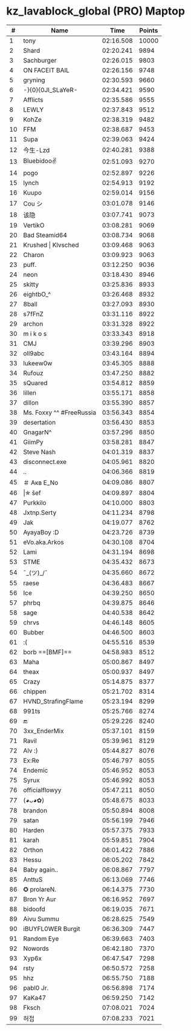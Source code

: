 # kz_lavablock_global (PRO) Maptop

|  # | Name | Time | Points |
|-------------- | -------------- | -------------- | -------------- | 
| 1 | tony | 02:16.508 | 10000 | 
| 2 | Shard | 02:20.241 | 9894 | 
| 3 | Sachburger | 02:26.015 | 9803 | 
| 4 | ON FACEIT BAIL | 02:26.156 | 9748 | 
| 5 | gryning | 02:30.593 | 9660 | 
| 6 | -}{0}{0JI_SLaYeR- | 02:34.421 | 9590 | 
| 7 | Afflicts | 02:35.586 | 9555 | 
| 8 | LEWLY | 02:37.843 | 9512 | 
| 9 | KohZe | 02:38.319 | 9482 | 
| 10 | FFM | 02:38.687 | 9453 | 
| 11 | Supa | 02:39.063 | 9424 | 
| 12 | 今生-Lzd | 02:40.281 | 9388 | 
| 13 | Bluebidoo✌ | 02:51.093 | 9270 | 
| 14 | pogo | 02:52.897 | 9226 | 
| 15 | lynch | 02:54.913 | 9192 | 
| 16 | Kuupo | 02:59.014 | 9156 | 
| 17 | Cou シ | 03:01.078 | 9146 | 
| 18 | 该隐 | 03:07.741 | 9073 | 
| 19 | VertikO | 03:08.281 | 9069 | 
| 20 | Bad Steamid64 | 03:08.734 | 9068 | 
| 21 | Krushed \| Klvsched | 03:09.468 | 9063 | 
| 22 | Charon | 03:09.923 | 9063 | 
| 23 | puff. | 03:12.250 | 9036 | 
| 24 | neon | 03:18.430 | 8946 | 
| 25 | skitty | 03:25.836 | 8933 | 
| 26 | eightbO_^ | 03:26.468 | 8932 | 
| 27 | 8ball | 03:27.093 | 8930 | 
| 28 | s7fFnZ | 03:31.116 | 8922 | 
| 29 | archon | 03:31.328 | 8922 | 
| 30 | m i k o s | 03:33.343 | 8918 | 
| 31 | CMJ | 03:39.296 | 8903 | 
| 32 | oll9abc | 03:43.164 | 8894 | 
| 33 | lukeew0w | 03:45.305 | 8888 | 
| 34 | Rufouz | 03:47.250 | 8882 | 
| 35 | sQuared | 03:54.812 | 8859 | 
| 36 | lillen | 03:55.171 | 8858 | 
| 37 | dillon | 03:55.390 | 8857 | 
| 38 | Ms. Foxxy ^^ #FreeRussia | 03:56.343 | 8854 | 
| 39 | desertation | 03:56.430 | 8853 | 
| 40 | GnagarN^ | 03:57.296 | 8850 | 
| 41 | GiimPy | 03:58.281 | 8847 | 
| 42 | Steve Nash | 04:01.319 | 8837 | 
| 43 | disconnect.exe | 04:05.961 | 8820 | 
| 44 | .. | 04:06.366 | 8819 | 
| 45 | ＃ Акв E_No | 04:09.086 | 8807 | 
| 46 | \|✯ šef | 04:09.897 | 8804 | 
| 47 | Purkkilo | 04:10.000 | 8803 | 
| 48 | Jxtnp.Serty | 04:11.234 | 8798 | 
| 49 | Jak | 04:19.077 | 8762 | 
| 50 | AyayaBoy :D | 04:23.726 | 8739 | 
| 51 | eVo.aka.Arkos | 04:30.108 | 8704 | 
| 52 | Lami | 04:31.194 | 8698 | 
| 53 | STME | 04:35.432 | 8673 | 
| 54 | ¯\_(ツ)_/¯ | 04:35.660 | 8672 | 
| 55 | raese | 04:36.483 | 8667 | 
| 56 | Ice | 04:39.250 | 8650 | 
| 57 | phrbq | 04:39.875 | 8646 | 
| 58 | sage | 04:40.538 | 8642 | 
| 59 | chrvs | 04:46.148 | 8605 | 
| 60 | Bubber | 04:46.500 | 8603 | 
| 61 | :( | 04:55.516 | 8539 | 
| 62 | borb ==[BMF]== | 04:58.983 | 8512 | 
| 63 | Maha | 05:00.867 | 8497 | 
| 64 | theax | 05:00.937 | 8497 | 
| 65 | Crazy | 05:14.875 | 8377 | 
| 66 | chippen | 05:21.702 | 8314 | 
| 67 | HVND_StrafingFlame | 05:23.194 | 8299 | 
| 68 | 991ts | 05:25.766 | 8274 | 
| 69 | 🔚 | 05:29.226 | 8240 | 
| 70 | 3xx_EnderMix | 05:37.101 | 8159 | 
| 71 | Ravil | 05:39.961 | 8129 | 
| 72 | Alv :) | 05:44.827 | 8076 | 
| 73 | Ex:Re | 05:46.797 | 8055 | 
| 74 | Endemic | 05:46.952 | 8053 | 
| 75 | Syrux | 05:46.992 | 8053 | 
| 76 | officialflowyy | 05:47.211 | 8050 | 
| 77 | (◕ᴗ◕✿) | 05:48.675 | 8033 | 
| 78 | brandon | 05:50.894 | 8008 | 
| 79 | satan | 05:56.199 | 7946 | 
| 80 | Harden | 05:57.375 | 7933 | 
| 81 | karah | 05:59.851 | 7904 | 
| 82 | Orthon | 06:01.422 | 7886 | 
| 83 | Hessu | 06:05.202 | 7842 | 
| 84 | Baby again.. | 06:08.867 | 7797 | 
| 85 | AnttuS | 06:13.069 | 7746 | 
| 86 | ✪ prolareN. | 06:14.375 | 7730 | 
| 87 | Bron Yr Aur | 06:16.952 | 7697 | 
| 88 | bidoofd | 06:19.035 | 7671 | 
| 89 | Aivu Summu | 06:28.625 | 7549 | 
| 90 | iBUYFL0WER Burgit | 06:36.309 | 7447 | 
| 91 | Random Eye | 06:39.663 | 7403 | 
| 92 | Nowords | 06:42.180 | 7370 | 
| 93 | Xyp6x | 06:47.547 | 7298 | 
| 94 | rsty | 06:50.572 | 7258 | 
| 95 | hhz | 06:55.750 | 7188 | 
| 96 | pabl0 Jr. | 06:56.898 | 7174 | 
| 97 | KaKa47 | 06:59.250 | 7142 | 
| 98 | Fksch | 07:08.021 | 7024 | 
| 99 | 허접 | 07:08.233 | 7021 | 

